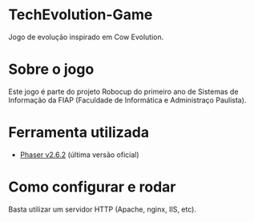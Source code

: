 # TechEvolution-Game
Jogo de evolução inspirado em Cow Evolution.

# Sobre o jogo
Este jogo é parte do projeto Robocup do primeiro ano de Sistemas de Informação da FIAP (Faculdade de Informática e Administraço Paulista).

# Ferramenta utilizada
- [Phaser v2.6.2](https://phaser.io/download/release/2.6.2) (última versão oficial)

# Como configurar e rodar
Basta utilizar um servidor HTTP (Apache, nginx, IIS, etc).

